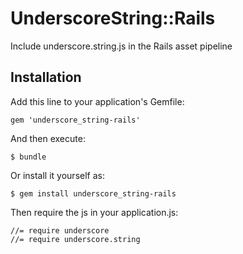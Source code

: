 # UnderscoreString::Rails

Include underscore.string.js in the Rails asset pipeline

## Installation

Add this line to your application's Gemfile:

    gem 'underscore_string-rails'

And then execute:

    $ bundle

Or install it yourself as:

    $ gem install underscore_string-rails

Then require the js in your application.js:

    //= require underscore
    //= require underscore.string